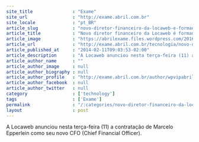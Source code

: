 ```yaml
---
site_title               : "Exame"
site_url                 : "http://exame.abril.com.br"
site_locale              : "pt_BR"
article_slug             : "novo-diretor-financeiro-da-locaweb-e-formado-em-microbiologia"
article_title            : "Novo diretor financeiro da Locaweb é formado em microbiologia"
article_image            : "https://abrilexame.files.wordpress.com/2016/09/size_960_16_9_20151019-14270-3xvr72.jpg?quality=70&strip=all&w=960"
article_url              : "http://exame.abril.com.br/tecnologia/novo-diretor-financeiro-da-locaweb-e-formado-em-microbiologia/"
article_published_at     : "2014-02-11T09:03:53-02:00"
article_description      : "A Locaweb anunciou nesta terça-feira (11) a contratação de Marcelo Epperlein como seu novo CFO (Chief Financial Officer)."
article_author_name      : ""
article_author_image     : null
article_author_biography : null
article_author_profile   : "http://exame.abril.com.br/author/wpvipabril/"
article_author_facebook  : null
article_author_twitter   : null
category                 : ['technology']
tags                     : ['Exame']
permalink                : "/:categories/novo-diretor-financeiro-da-locaweb-e-formado-em-microbiologia/"
layout                   : post
---
```


A Locaweb anunciou nesta terça-feira (11) a contratação de Marcelo Epperlein como seu novo CFO (Chief Financial Officer).
